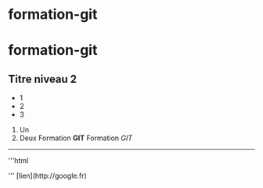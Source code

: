 # formation-git
# formation-git
## Titre niveau 2

+ 1
+ 2
+ 3
1. Un
2. Deux
Formation **GIT**
Formation *GIT*
---
'''html
<html></html>
'''
[lien](http://google.fr)
